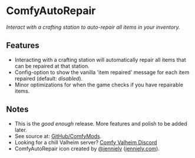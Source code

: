 # ComfyAutoRepair

*Interact with a crafting station to auto-repair all items in your inventory.*

## Features

  * Interacting with a crafting station will automatically repair all items that can be repaired at that station.
  * Config-option to show the vanilla 'item repaired' message for each item repaired (default: *disabled*).
  * Minor optimizations for when the game checks if you have repairable items.

## Notes

  * This is the *good enough* release. More features and polish to be added later.
  * See source at: [GitHub/ComfyMods](https://github.com/redseiko/ComfyMods/tree/main/ComfyAutoRepair).
  * Looking for a chill Valheim server? [Comfy Valheim Discord](https://discord.gg/ameHJz5PFk)
  * ComfyAutoRepair icon created by [@jenniely](https://twitter.com/jenniely) ([jenniely.com](https://jenniely.com)).